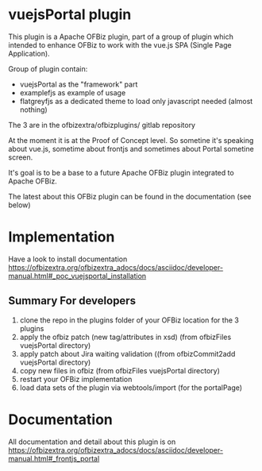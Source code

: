 vuejsPortal plugin
==================

This plugin is a Apache OFBiz plugin, part of a group of plugin which intended to enhance OFBiz to work
with the vue.js SPA (Single Page Application).

Group of plugin contain:
- vuejsPortal as the "framework" part
- examplefjs  as example of usage
- flatgreyfjs as a dedicated theme to load only javascript needed (almost nothing)

The 3 are in the ofbizextra/ofbizplugins/ gitlab repository

At the moment it is at the Proof of Concept level. So sometine it's speaking about vue.js, sometime about frontjs
and sometimes about Portal sometine screen.

It's goal is to be a base to a future Apache OFBiz plugin integrated to Apache OFBiz.

The latest about this OFBiz plugin can be found in the documentation (see below)

# Implementation
Have a look to install documentation https://ofbizextra.org/ofbizextra_adocs/docs/asciidoc/developer-manual.html#_poc_vuejsportal_installation

## Summary For developers
1. clone the repo in the plugins folder of your OFBiz location for the 3 plugins
2. apply the ofbiz patch (new tag/attributes in xsd)  (from ofbizFiles vuejsPortal directory)
3. apply patch about Jira waiting validation ((from ofbizCommit2add vuejsPortal directory)
4. copy new files in ofbiz (from ofbizFiles vuejsPortal directory)
5. restart your OFBiz implementation
6. load data sets of the plugin via webtools/import (for the portalPage)


# Documentation
All documentation and detail about this plugin is on https://ofbizextra.org/ofbizextra_adocs/docs/asciidoc/developer-manual.html#_frontjs_portal